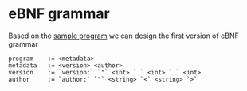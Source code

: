 # eBNF grammar

Based on the [sample program](samples.md) we can design the first version of eBNF grammar

```bnf
program    := <metadata>
metadata   := <version> <author>
version    := `version:` `"` <int> `.` <int> `.` <int>
author     := `author:` `"` <string> `<` <string> `>`
```